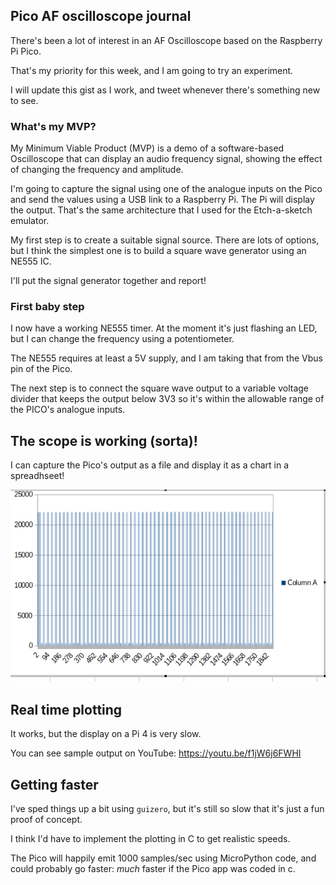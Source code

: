 ## Pico AF oscilloscope journal

There's been a lot of interest in an AF Oscilloscope based on the Raspberry Pi Pico.

That's my priority for this week, and I am going to try an experiment.

I will update this gist as I work, and tweet whenever there's something new to see.

### What's my MVP?

My Minimum Viable Product (MVP) is a demo of a software-based Oscilloscope that can display an audio frequency 
signal, showing the effect of changing the frequency and amplitude.

I'm going to capture the signal using one of the analogue inputs on the Pico and send the values using a USB link to 
a Raspberry Pi. The Pi will display  the output. That's the same architecture that I used for the Etch-a-sketch 
emulator.

My first step is to create a suitable signal source. There are lots of options, but I think the simplest one is to 
build a square wave generator using an NE555 IC.

I'll put the signal generator together and report!

### First baby step

I now have a working NE555 timer. At the moment it's just flashing an LED, but I can change the frequency using a 
potentiometer.

The NE555 requires at least a 5V supply, and I am taking that from the Vbus pin of the Pico.

The next step is to connect the square wave output to a variable voltage divider that keeps the output below 3V3 so 
it's within the allowable range of the PICO's analogue inputs.

## The scope is working (sorta)!

I can capture the Pico's output as a file and display it as a chart in a spreadhseet!

![Scope Chart](img/scope-01.png)

## Real time plotting

It works, but the display on a Pi 4 is very slow.

You can see sample output on YouTube: https://youtu.be/f1jW6j6FWHI

## Getting faster

I've sped things up a bit using `guizero`, but it's still so slow that it's just a fun proof of concept.

I think I'd have to implement the plotting in C to get realistic speeds.

The Pico will happily emit 1000 samples/sec using MicroPython code, and could probably go faster: *much* faster if 
the Pico app was coded in c.